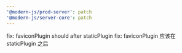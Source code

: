 ```yaml
---
'@modern-js/prod-server': patch
'@modern-js/server-core': patch
---
```


fix: faviconPlugin should after staticPlugin
fix: faviconPlugin 应该在 staticPlugin 之后
